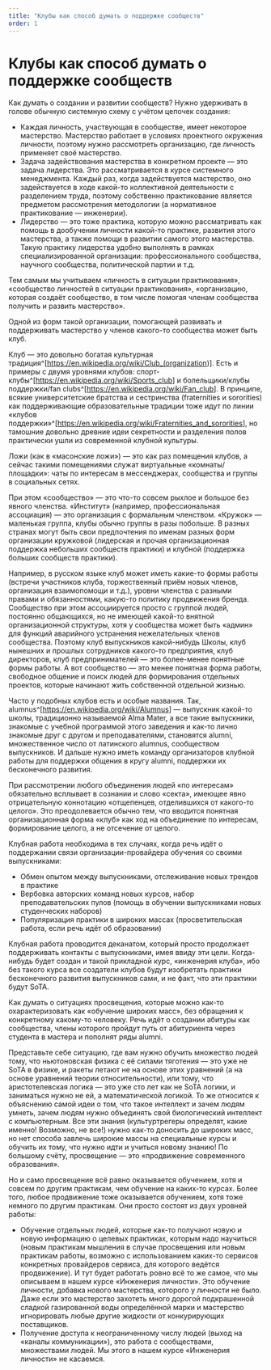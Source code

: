 ```yaml
---
title: "Клубы как способ думать о поддержке сообществ"
order: 1
---
```


# Клубы как способ думать о поддержке сообществ

Как думать о создании и развитии сообществ? Нужно удерживать в голове обычную системную схему с учётом цепочек создания:

* Каждая личность, участвующая в сообществе, имеет некоторое мастерство. Мастерство работает в условиях проектного окружения личности, поэтому нужно рассмотреть организацию, где личность применяет своё мастерство.
* Задача задействования мастерства в конкретном проекте — это задача лидерства. Это рассматривается в курсе системного менеджмента. Каждый раз, когда задействуется мастерство, оно задействуется в ходе какой-то коллективной деятельности с разделением труда, поэтому собственно практикование является предметом рассмотрения методологии (а нормативное практикование — инженерии).
* Лидерство — это тоже практика, которую можно рассматривать как помощь в дообучении личности какой-то практике, развития этого мастерства, а также помощи в развитии самого этого мастерства. Такую практику лидерства удобно выполнять в рамках специализированной организации: профессионального сообщества, научного сообщества, политической партии и т.д.

Тем самым мы учитываем «личность в ситуации практикования», «сообщество личностей в ситуации практикования», «организацию, которая создаёт сообщество, в том числе помогая членам сообщества получить и развить мастерство».

Одной из форм такой организации, помогающей развивать и поддерживать мастерство у членов какого-то сообщества может быть клуб.

Клуб — это довольно богатая культурная традиция^[<https://en.wikipedia.org/wiki/Club_(organization>)]. Есть и примеры с двумя уровнями клубов: спорт-клубы^[<https://en.wikipedia.org/wiki/Sports_club>] и болельщики/клубы поддержки/fan clubs^[<https://en.wikipedia.org/wiki/Fan_club>]. В принципе, всякие университетские братства и сестринства (fraternities и sororities) как поддерживающие образовательные традиции тоже идут по линии «клубов поддержки»^[<https://en.wikipedia.org/wiki/Fraternities_and_sororities>], но тамошние довольно древние идеи секретности и разделения полов практически ушли из современной клубной культуры.

Ложи (как в «масонские ложи») — это как раз помещения клубов, а сейчас такими помещениями служат виртуальные «комнаты/площадки»: чаты по интересам в мессенджерах, сообщества и группы в социальных сетях.

При этом «сообщество» — это что-то совсем рыхлое и большое без явного членства. «Институт» (например, профессиональная ассоциация) — это организация с формальным членством. «Кружок» — маленькая группа, клубы обычно группы в разы побольше. В разных странах могут быть свои предпочтения по именам разных форм организации кружковой (лидерская и прочая организационная поддержка небольших сообществ практики) и клубной (поддержка больших сообществ практики).

Например, в русском языке клуб может иметь какие-то формы работы (встречи участников клуба, торжественный приём новых членов, организация взаимопомощи и т.д.), уровни членства с разными правами и обязанностями, какую-то политику продвижения бренда. Сообщество при этом ассоциируется просто с группой людей, постоянно общающихся, но не имеющей какой-то внятной организационной структуры, хотя у сообщества может быть «админ» для функций аварийного устранения нежелательных членов сообщества. Поэтому клуб выпускников какой-нибудь Школы, клуб нынешних и прошлых сотрудников какого-то предприятия, клуб директоров, клуб предпринимателей — это более-менее понятные формы работы. А вот сообщество — это менее понятная форма работы, свободное общение и поиск людей для формирования отдельных проектов, которые начинают жить собственной отдельной жизнью.

Часто у подобных клубов есть и особые названия. Так, alumnus^[<https://en.wikipedia.org/wiki/Alumnus>] — выпускник какой-то школы, традиционно называемой Alma Mater, а все такие выпускники, знакомые с учебной программой этого заведения и как-то лично знакомые друг с другом и преподавателями, становятся alumni, множественное число от латинского alumnus, сообществом выпускников. И дальше нужно иметь команду организаторов клубной работы для поддержки общения в кругу alumni, поддержки их бесконечного развития.

При рассмотрении любого объединения людей «по интересам» обязательно всплывает в сознании и слово «секта», имеющее явно отрицательную коннотацию «отщепенцев, отделившихся от какого-то целого». Это преодолевается обычно тем, что вводится понятная организационная форма «клуб» как ход на объединение по интересам, формирование целого, а не отсечение от целого.

Клубная работа необходима в тех случаях, когда речь идёт о поддержании связи организации-провайдера обучения со своими выпускниками:

* Обмен опытом между выпускниками, отслеживание новых трендов в практике
* Вербовка авторских команд новых курсов, набор преподавательских пулов (помощь в обучении выпускниками новых студенческих наборов)
* Популяризация практики в широких массах (просветительская работа, если речь идёт об образовании)

Клубная работа проводится деканатом, который просто продолжает поддерживать контакты с выпускниками, имея ввиду эти цели. Когда-нибудь будет создан и такой прикладной курс, «инженерия клуба», ибо без такого курса все создатели клубов будут изобретать практики бесконечного развития выпускников сами, и не факт, что эти практики будут SoTA.

Как думать о ситуациях просвещения, которые можно как-то охарактеризовать как «обучение широких масс», без обращения к конкретному какому-то человеку. Речь идёт о создании абитуры как сообщества, члены которого пройдут путь от абитуриента через студента в мастера и пополнят ряды alumni.

Представьте себе ситуацию, где вам нужно обучить множество людей тому, что ньютоновская физика с её силами тяготения — это уже не SoTA в физике, и ракеты летают не на основе этих уравнений (а на основе уравнений теории относительности), или тому, что аристотелевская логика — это уже сто лет как не SoTA логики, и заниматься нужно не ей, а математической логикой. То же относится к объяснению самой идеи о том, что такое интеллект и зачем людям умнеть, зачем людям нужно объединять свой биологический интеллект с компьютерным. Все эти знания (культуртрегеры определят, какие именно! Возможно, не все!) нужно как-то доносить до широких масс, но нет способа завлечь широкие массы на специальные курсы и обучить их тому, что нужно идти и учиться новому знанию! По большому счёту, просвещение — это «продвижение современного образования».

Но и само просвещение всё равно оказывается обучением, хотя и совсем по другим практикам, чем обучение на каких-то курсах. Более того, любое продвижение тоже оказывается обучением, хотя тоже немного по другим практикам. Они просто состоят из двух уровней работы:

* Обучение отдельных людей, которые как-то получают новую и новую информацию о целевых практиках, которым надо научиться (новым практикам мышления в случае просвещения или новым практикам работы, возможно с использованием каких-то сервисов конкретных провайдеров сервиса, для которого ведётся продвижение). И тут будет работать ровно всё то же самое, что мы описываем в нашем курсе «Инженерия личности». Это обучение личности, добавка нового мастерства, которого у личности не было. Даже если это мастерство захотеть много дорогой подкрашенной сладкой газированной воды определённой марки и мастерство игнорировать любые другие жидкости от конкурирующих поставщиков.
* Получение доступа к неограниченному числу людей (выход на «каналы коммуникации»), это работа с сообществами, множествами людей. Мы этого в нашем курсе «Инженерия личности» не касаемся.